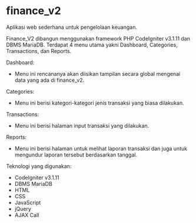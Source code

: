 # finance_v2
Aplikasi web sederhana untuk pengelolaan keuangan.

Finance_V2 dibangun menggunakan framework PHP CodeIgniter v3.1.11 dan DBMS MariaDB. Terdapat 4 menu utama yakni Dashboard, Categories, Transactions, dan Reports.

Dashboard:
- Menu ini rencananya akan diisikan tampilan secara global mengenai data yang ada di finance_v2.

Categories:
- Menu ini berisi kategori-kategori jenis transaksi yang biasa dilakukan.

Transactions:
- Menu ini berisi halaman input transaksi yang dilakukan.

Reports:
- Menu ini berisi halaman untuk melihat laporan transaksi dan juga untuk mengundur laporan tersebut berdasarkan tanggal.

Teknologi yang digunakan:
- CodeIgniter v3.1.11
- DBMS MariaDB
- HTML
- CSS
- JavaScript
- jQuery
- AJAX Call
